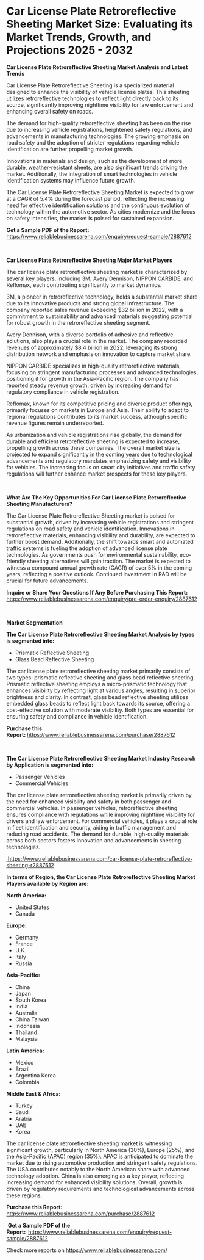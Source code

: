 <p><h1>Car License Plate Retroreflective Sheeting Market Size: Evaluating its Market Trends, Growth, and Projections 2025 - 2032</h1></p><p><strong>Car License Plate Retroreflective Sheeting Market Analysis and Latest Trends</strong></p>
<p><p>Car License Plate Retroreflective Sheeting is a specialized material designed to enhance the visibility of vehicle license plates. This sheeting utilizes retroreflective technologies to reflect light directly back to its source, significantly improving nighttime visibility for law enforcement and enhancing overall safety on roads. </p><p>The demand for high-quality retroreflective sheeting has been on the rise due to increasing vehicle registrations, heightened safety regulations, and advancements in manufacturing technologies. The growing emphasis on road safety and the adoption of stricter regulations regarding vehicle identification are further propelling market growth. </p><p>Innovations in materials and design, such as the development of more durable, weather-resistant sheets, are also significant trends driving the market. Additionally, the integration of smart technologies in vehicle identification systems may influence future growth. </p><p>The Car License Plate Retroreflective Sheeting Market is expected to grow at a CAGR of 5.4% during the forecast period, reflecting the increasing need for effective identification solutions and the continuous evolution of technology within the automotive sector. As cities modernize and the focus on safety intensifies, the market is poised for sustained expansion.</p></p>
<p><strong>Get a Sample PDF of the Report:&nbsp;</strong> <a href="https://www.reliablebusinessarena.com/enquiry/request-sample/2887612?utm_campaign=2187&utm_medium=2&utm_source=Github&utm_content=ia&utm_term=14032025&utm_id=car-license-plate-retroreflective-sheeting">https://www.reliablebusinessarena.com/enquiry/request-sample/2887612</a></p>
<p>&nbsp;</p>
<p><strong>Car License Plate Retroreflective Sheeting Major Market Players</strong></p>
<p><p>The car license plate retroreflective sheeting market is characterized by several key players, including 3M, Avery Dennison, NIPPON CARBIDE, and Reflomax, each contributing significantly to market dynamics. </p><p>3M, a pioneer in retroreflective technology, holds a substantial market share due to its innovative products and strong global infrastructure. The company reported sales revenue exceeding $32 billion in 2022, with a commitment to sustainability and advanced materials suggesting potential for robust growth in the retroreflective sheeting segment. </p><p>Avery Dennison, with a diverse portfolio of adhesive and reflective solutions, also plays a crucial role in the market. The company recorded revenues of approximately $8.4 billion in 2022, leveraging its strong distribution network and emphasis on innovation to capture market share.</p><p>NIPPON CARBIDE specializes in high-quality retroreflective materials, focusing on stringent manufacturing processes and advanced technologies, positioning it for growth in the Asia-Pacific region. The company has reported steady revenue growth, driven by increasing demand for regulatory compliance in vehicle registration.</p><p>Reflomax, known for its competitive pricing and diverse product offerings, primarily focuses on markets in Europe and Asia. Their ability to adapt to regional regulations contributes to its market success, although specific revenue figures remain underreported.</p><p>As urbanization and vehicle registrations rise globally, the demand for durable and efficient retroreflective sheeting is expected to increase, propelling growth across these companies. The overall market size is projected to expand significantly in the coming years due to technological advancements and regulatory mandates emphasizing safety and visibility for vehicles. The increasing focus on smart city initiatives and traffic safety regulations will further enhance market prospects for these key players.</p></p>
<p>&nbsp;</p>
<p><strong>What Are The Key Opportunities For Car License Plate Retroreflective Sheeting Manufacturers?</strong></p>
<p><p>The Car License Plate Retroreflective Sheeting market is poised for substantial growth, driven by increasing vehicle registrations and stringent regulations on road safety and vehicle identification. Innovations in retroreflective materials, enhancing visibility and durability, are expected to further boost demand. Additionally, the shift towards smart and automated traffic systems is fueling the adoption of advanced license plate technologies. As governments push for environmental sustainability, eco-friendly sheeting alternatives will gain traction. The market is expected to witness a compound annual growth rate (CAGR) of over 5% in the coming years, reflecting a positive outlook. Continued investment in R&D will be crucial for future advancements.</p></p>
<p><strong>Inquire or Share Your Questions If Any Before Purchasing This Report:</strong> <a href="https://www.reliablebusinessarena.com/enquiry/pre-order-enquiry/2887612?utm_campaign=2187&utm_medium=2&utm_source=Github&utm_content=ia&utm_term=14032025&utm_id=car-license-plate-retroreflective-sheeting">https://www.reliablebusinessarena.com/enquiry/pre-order-enquiry/2887612</a></p>
<p>&nbsp;</p>
<p><strong>Market Segmentation</strong></p>
<p><strong>The Car License Plate Retroreflective Sheeting Market Analysis by types is segmented into:</strong></p>
<p><ul><li>Prismatic Reflective Sheeting</li><li>Glass Bead Reflective Sheeting</li></ul></p>
<p><p>The car license plate retroreflective sheeting market primarily consists of two types: prismatic reflective sheeting and glass bead reflective sheeting. Prismatic reflective sheeting employs a micro-prismatic technology that enhances visibility by reflecting light at various angles, resulting in superior brightness and clarity. In contrast, glass bead reflective sheeting utilizes embedded glass beads to reflect light back towards its source, offering a cost-effective solution with moderate visibility. Both types are essential for ensuring safety and compliance in vehicle identification.</p></p>
<p><strong>Purchase this Report:&nbsp;</strong><a href="https://www.reliablebusinessarena.com/purchase/2887612?utm_campaign=2187&utm_medium=2&utm_source=Github&utm_content=ia&utm_term=14032025&utm_id=car-license-plate-retroreflective-sheeting">https://www.reliablebusinessarena.com/purchase/2887612</a></p>
<p>&nbsp;</p>
<p><strong>The Car License Plate Retroreflective Sheeting Market Industry Research by Application is segmented into:</strong></p>
<p><ul><li>Passenger Vehicles</li><li>Commercial Vehicles</li></ul></p>
<p><p>The car license plate retroreflective sheeting market is primarily driven by the need for enhanced visibility and safety in both passenger and commercial vehicles. In passenger vehicles, retroreflective sheeting ensures compliance with regulations while improving nighttime visibility for drivers and law enforcement. For commercial vehicles, it plays a crucial role in fleet identification and security, aiding in traffic management and reducing road accidents. The demand for durable, high-quality materials across both sectors fosters innovation and advancements in sheeting technologies.</p></p>
<p><a href="https://www.reliablebusinessarena.com/car-license-plate-retroreflective-sheeting-r2887612?utm_campaign=2187&utm_medium=2&utm_source=Github&utm_content=ia&utm_term=14032025&utm_id=car-license-plate-retroreflective-sheeting">&nbsp;https://www.reliablebusinessarena.com/car-license-plate-retroreflective-sheeting-r2887612</a></p>
<p><strong>In terms of Region, the Car License Plate Retroreflective Sheeting Market Players available by Region are:</strong></p>
<p>
    <p> <strong> North America: </strong>
        <ul>
            <li>United States</li>
            <li>Canada</li>
        </ul>
        </p> 
    <p> <strong> Europe: </strong>
        <ul>
            <li>Germany</li>
            <li>France</li>
            <li>U.K.</li>
            <li>Italy</li>
            <li>Russia</li>
        </ul>
        </p> 
    <p> <strong> Asia-Pacific: </strong>
        <ul>
            <li>China</li>
            <li>Japan</li>
            <li>South Korea</li>
            <li>India</li>
            <li>Australia</li>
            <li>China Taiwan</li>
            <li>Indonesia</li>
            <li>Thailand</li>
            <li>Malaysia</li>
        </ul>
        </p> 
    <p> <strong> Latin America: </strong>
        <ul>
            <li>Mexico</li>
            <li>Brazil</li>
            <li>Argentina Korea</li>
            <li>Colombia</li>
        </ul>
        </p> 
    <p> <strong> Middle East & Africa: </strong>
        <ul>
            <li>Turkey</li>
            <li>Saudi</li>
            <li>Arabia</li>
            <li>UAE</li>
            <li>Korea</li>
        </ul>
    </p>
    </p>
<p><p>The car license plate retroreflective sheeting market is witnessing significant growth, particularly in North America (30%), Europe (25%), and the Asia-Pacific (APAC) region (35%). APAC is anticipated to dominate the market due to rising automotive production and stringent safety regulations. The USA contributes notably to the North American share with advanced technology adoption. China is also emerging as a key player, reflecting increasing demand for enhanced visibility solutions. Overall, growth is driven by regulatory requirements and technological advancements across these regions.</p></p>
<p><strong>Purchase this Report: </strong><a href="https://www.reliablebusinessarena.com/purchase/2887612?utm_campaign=2187&utm_medium=2&utm_source=Github&utm_content=ia&utm_term=14032025&utm_id=car-license-plate-retroreflective-sheeting">https://www.reliablebusinessarena.com/purchase/2887612</a></p>
<p>&nbsp;<strong>Get a Sample PDF of the Report:&nbsp;&nbsp;</strong><a href="https://www.reliablebusinessarena.com/enquiry/request-sample/2887612?utm_campaign=2187&utm_medium=2&utm_source=Github&utm_content=ia&utm_term=14032025&utm_id=car-license-plate-retroreflective-sheeting">https://www.reliablebusinessarena.com/enquiry/request-sample/2887612</a></p>
<p><strong></strong></p>
<p>Check more reports on <a href="https://www.reliablebusinessarena.com/?utm_campaign=2187&utm_medium=2&utm_source=Github&utm_content=ia&utm_term=14032025&utm_id=car-license-plate-retroreflective-sheeting">https://www.reliablebusinessarena.com/</a></p>